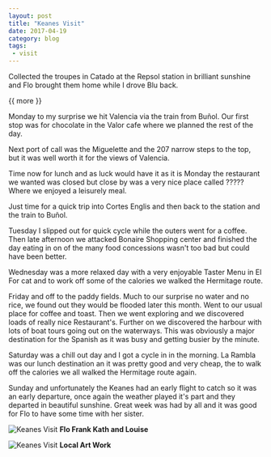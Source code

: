 ```yaml
---
layout: post
title: "Keanes Visit"
date: 2017-04-19
category: blog
tags:
 - visit
---
```


<!--start excerpt-->

Collected the troupes in Catado at the Repsol station in brilliant sunshine and Flo brought them home while I drove Blu back.

{{ more }}

Monday to my surprise we hit Valencia via the train from Buñol. Our first stop was for chocolate in the Valor cafe where we planned the rest of the day.


Next port of call was the Miguelette and the 207 narrow steps to the top, but it was well worth it for the views of Valencia. 

Time now for lunch and as luck would have it as it is Monday the restaurant we wanted was closed but close by was a very nice place called ????? Where we enjoyed a leisurely meal.

Just time for a quick trip into Cortes Englis and then back to the station and the train to Buñol. 

Tuesday I slipped out for quick cycle while the outers went for a coffee. Then late afternoon we attacked Bonaire Shopping center and finished the day eating in on of the many food concessions wasn't too bad but could have been better. 

Wednesday was a more relaxed day with a very enjoyable Taster Menu in El For cat and to work off some of the calories we walked the Hermitage route. 

Friday and off to the paddy fields. Much to our surprise no water and no rice, we found out they would be flooded later this month. Went to our usual place for coffee and toast. Then we went exploring and we discovered loads of really nice Restaurant's.   Further on we discovered the harbour with lots of boat tours going out on the waterways. This was obviously a major destination for the Spanish as it was busy and getting busier by the minute.

Saturday was a chill out day and I got a cycle in in the morning. La Rambla was our lunch destination  an it was pretty good and very cheap, the to walk off the calories we all walked the Hermitage route again. 

Sunday and unfortunately the Keanes had an early flight to catch so it was an early departure, once again the weather played it's part and they departed in beautiful sunshine. Great week was had by all and it was good for Flo to have some time with her sister.


![Keanes Visit](/images/2017/2017-04-19-keanes-visit-1.jpg)
**Flo Frank Kath and Louise**

![Keanes Visit](/images/2017/2017-04-19-keanes-visit-2.jpg)
**Local Art Work**
